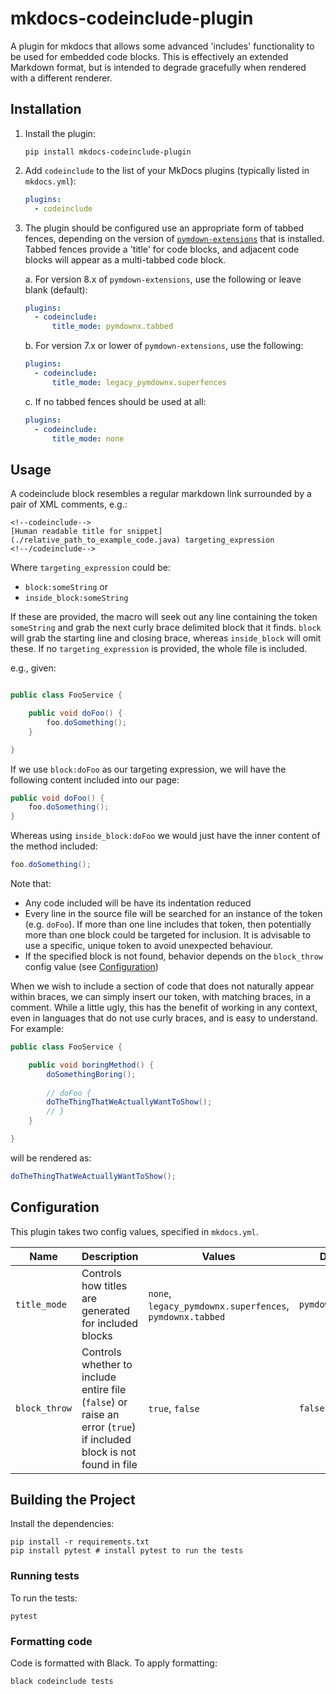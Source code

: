 # mkdocs-codeinclude-plugin

A plugin for mkdocs that allows some advanced 'includes' functionality to be used for embedded code blocks.
This is effectively an extended Markdown format, but is intended to degrade gracefully when rendered with a different renderer. 

## Installation

1. Install the plugin:

    ```
    pip install mkdocs-codeinclude-plugin
    ```

2. Add `codeinclude` to the list of your MkDocs plugins (typically listed in `mkdocs.yml`):

    ```yaml
    plugins:
      - codeinclude
    ```

3. The plugin should be configured use an appropriate form of tabbed fences, depending on the version of 
[`pymdown-extensions`](https://github.com/facelessuser/pymdown-extensions) that is installed.
Tabbed fences provide a 'title' for code blocks, and adjacent code blocks will appear as a multi-tabbed code block.

    a. For version 8.x of `pymdown-extensions`, use the following or leave blank (default):
        
    ```yaml
    plugins:
      - codeinclude:
          title_mode: pymdownx.tabbed 
    ```
   
   b. For version 7.x or lower of `pymdown-extensions`, use the following:
   ```yaml
   plugins:
     - codeinclude:
         title_mode: legacy_pymdownx.superfences
   ```
   
   c. If no tabbed fences should be used at all:
   ```yaml
   plugins:
     - codeinclude:
         title_mode: none
   ```

## Usage

A codeinclude block resembles a regular markdown link surrounded by a pair of XML comments, e.g.:

<!-- 
To prevent this from being rendered as a codeinclude when rendering this page, we use HTML tags.
See this in its rendered form to understand its actual appearance, or look at other pages in the
docs.
-->

<pre><code>&lt;!--codeinclude--&gt;
[Human readable title for snippet](./relative_path_to_example_code.java) targeting_expression
&lt;!--/codeinclude--&gt;
</code></pre>

Where `targeting_expression` could be:

* `block:someString` or
* `inside_block:someString`

If these are provided, the macro will seek out any line containing the token `someString` and grab the next curly brace
delimited block that it finds. `block` will grab the starting line and closing brace, whereas `inside_block` will omit 
these. If no `targeting_expression` is provided, the whole file is included.

e.g., given:
```java

public class FooService {

    public void doFoo() {
        foo.doSomething();
    }

}
```

If we use `block:doFoo` as our targeting expression, we will have the following content included into our page:

```java
public void doFoo() {
    foo.doSomething();
}
```

Whereas using `inside_block:doFoo` we would just have the inner content of the method included:

```java
foo.doSomething();
```

Note that:

* Any code included will be have its indentation reduced
* Every line in the source file will be searched for an instance of the token (e.g. `doFoo`). If more than one line
  includes that token, then potentially more than one block could be targeted for inclusion. It is advisable to use a
  specific, unique token to avoid unexpected behaviour.
* If the specified block is not found, behavior depends on the `block_throw` config value (see [Configuration](#configuration))
  
When we wish to include a section of code that does not naturally appear within braces, we can simply insert our token,
with matching braces, in a comment. 
While a little ugly, this has the benefit of working in any context, even in languages that do not use
curly braces, and is easy to understand. 
For example:

```java
public class FooService {

    public void boringMethod() {
        doSomethingBoring();
        
        // doFoo {
        doTheThingThatWeActuallyWantToShow();
        // }
    }

}
```

will be rendered as:

```java
doTheThingThatWeActuallyWantToShow();
```

## Configuration

This plugin takes two config values, specified in `mkdocs.yml`.

| Name          | Description                                                                                                         | Values                                                   | Default           |
|---------------|---------------------------------------------------------------------------------------------------------------------|----------------------------------------------------------|-------------------|
| `title_mode`  | Controls how titles are generated for included blocks                                                               | `none`, `legacy_pymdownx.superfences`, `pymdownx.tabbed` | `pymdownx.tabbed` |
| `block_throw` | Controls whether to include entire file (`false`) or raise an error (`true`) if included block is not found in file | `true`, `false`                                          | `false`           |


## Building the Project

Install the dependencies:

```shell
pip install -r requirements.txt
pip install pytest # install pytest to run the tests
```

### Running tests

To run the tests:
```shell
pytest
```

### Formatting code

Code is formatted with Black. To apply formatting:
```shell
black codeinclude tests
```
